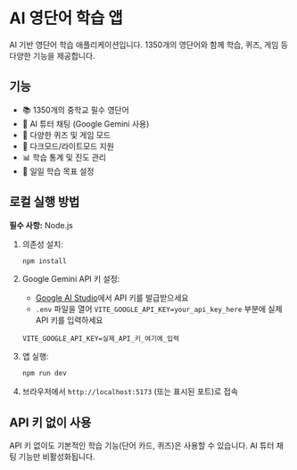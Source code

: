 # AI 영단어 학습 앱

AI 기반 영단어 학습 애플리케이션입니다. 1350개의 영단어와 함께 학습, 퀴즈, 게임 등 다양한 기능을 제공합니다.

## 기능

- 📚 1350개의 중학교 필수 영단어
- 🤖 AI 튜터 채팅 (Google Gemini 사용)
- 📝 다양한 퀴즈 및 게임 모드
- 🌙 다크모드/라이트모드 지원
- 📊 학습 통계 및 진도 관리
- 🎯 일일 학습 목표 설정

## 로컬 실행 방법

**필수 사항:** Node.js

1. 의존성 설치:
   ```bash
   npm install
   ```

2. Google Gemini API 키 설정:
   - [Google AI Studio](https://aistudio.google.com/)에서 API 키를 발급받으세요
   - `.env` 파일을 열어 `VITE_GOOGLE_API_KEY=your_api_key_here` 부분에 실제 API 키를 입력하세요
   ```
   VITE_GOOGLE_API_KEY=실제_API_키_여기에_입력
   ```

3. 앱 실행:
   ```bash
   npm run dev
   ```

4. 브라우저에서 `http://localhost:5173` (또는 표시된 포트)로 접속

## API 키 없이 사용

API 키 없이도 기본적인 학습 기능(단어 카드, 퀴즈)은 사용할 수 있습니다. 
AI 튜터 채팅 기능만 비활성화됩니다.
